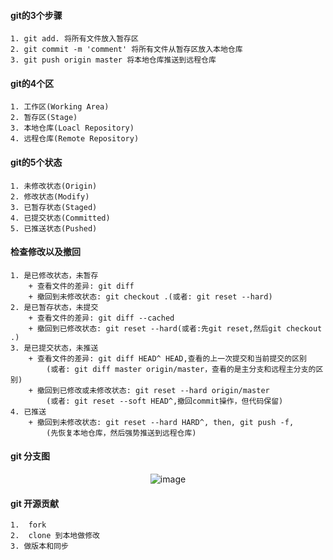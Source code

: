 #### git的3个步骤
	1. git add. 将所有文件放入暂存区
	2. git commit -m 'comment' 将所有文件从暂存区放入本地仓库
	3. git push origin master 将本地仓库推送到远程仓库
#### git的4个区
	1. 工作区(Working Area)
	2. 暂存区(Stage)
	3. 本地仓库(Loacl Repository)
	4. 远程仓库(Remote Repository)
#### git的5个状态
	1. 未修改状态(Origin)
	2. 修改状态(Modify)
	3. 已暂存状态(Staged)
	4. 已提交状态(Committed)
	5. 已推送状态(Pushed)
#### 检查修改以及撤回
	1. 是已修改状态，未暂存
		+ 查看文件的差异: git diff
		+ 撤回到未修改状态: git checkout .(或者: git reset --hard)
	2. 是已暂存状态，未提交
		+ 查看文件的差异: git diff --cached
		+ 撤回到已修改状态: git reset --hard(或者:先git reset,然后git checkout .)
	3. 是已提交状态，未推送
		+ 查看文件的差异: git diff HEAD^ HEAD,查看的上一次提交和当前提交的区别
			(或者: git diff master origin/master，查看的是主分支和远程主分支的区别)
		+ 撤回到已修改或未修改状态: git reset --hard origin/master
			(或者: git reset --soft HEAD^,撤回commit操作，但代码保留)
	4. 已推送
		+ 撤回到未修改状态: git reset --hard HARD^, then, git push -f,
			(先恢复本地仓库，然后强势推送到远程仓库)
#### git 分支图

<div align="center">

![image](https://www.github.com/Zhenglijing/git-version-learn/raw/master/images/git-version-learn.jpg)    

</div>

#### git 开源贡献
	1. 	fork
	2.	clone 到本地做修改
	3. 做版本和同步